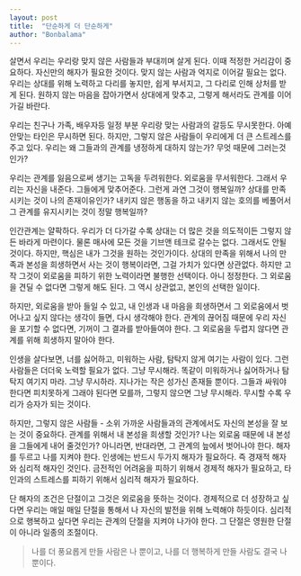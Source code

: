 ```yaml
---
layout: post
title:  "단순하게 더 단순하게"
author: "Bonbalama"
---
```


 살면서 우리는 우리랑 맞지 않은 사람들과 부대끼며 살게 된다. 이때 적정한 거리감이 중요하다. 자신만의 해자가 필요한 것이다. 맞지 않는 사람과 억지로 이어갈 필요는 없다. 우리는 상대를 위해 노력하고 다리를 놓지만, 쉽게 부서지고, 그 다리로 인해 상처를 받게 된다. 원하지 않는 마음을 잡아가면서 상대에게 맞추고, 그렇게 해서라도 관계를 이어가길 바란다. 

우리는 친구나 가족, 배우자등 일정 부분 우리랑 맞는 사람과의 갈등도 무시못한다. 아예 안맞는 타인은 무시하면 된다. 하지만, 그렇지 않은 사람들이 우리에게 더 큰 스트레스를 주고 있다. 우리는 왜 그들과의 관계를 냉정하게 대하지 않는가? 무엇 때문에 그러는것인가? 

우리는 관계를 잃음으로써 생기는 고독을 두려워한다. 외로움을 무서워한다. 그래서 우리는 자신을 내준다. 그들에게 맞추어준다. 그런게 과연 그것이 행복일까? 상대를 만족시키는 것이 나의 존재이유인가? 내키지 않은 행동을 하고 내키지 않는 호의를 베풀어서 그 관계를 유지시키는 것이 정말 행복일까?

인간관계는 얄팍하다. 우리가 더 다가갈 수록 상대는 더 많은 것을 의도적이든 그렇지 않든 바라게 마련이다. 물론 매사에 모든 것을 기브앤 테크로 갈수는 없다. 그래서도 안될 것이다. 하지만, 핵심은 내가 그것을 원하는 것인가이다. 상대의 만족을 위해서 나의 만족과 본성을 희생하면서 사는 것이 행복이라면, 그걸 가치가 있다면 상관없다. 하지만 고작 그것이 외로움을 피하기 위한 노력이라면 불행한 선택이다. 아니 정정한다. 그 외로움을 견딜 수 없다면 그렇게 해도 된다. 그 역시 상관없고, 본인의 선택한 일이다.

하지만, 외로움을 받아 들일 수 있고, 내 인생과 내 마음을 희생하면서 그 외로움에서 벗어나고 싶지 않다는 생각이 들면, 다시 생각해야 한다. 관계의 끊어짐 때문에 우리 자신을 포기할 수 없다면, 기꺼이 그 결과를 받아들여야 한다. 그 외로움을 두렵지 않다면 관계를 위해 희생하지 말아야 한다. 

인생을 살다보면, 너를 싫어하고, 미워하는 사람, 탐탁지 않게 여기는 사람이 있다. 그런 사람들은 더더욱 노력할 필요가 없다. 그냥 무시해라. 똑같이 미워하거나 싫어하거나 탐탁지 여기지 마라. 그냥 무시하라. 지나가는 작은 성가신 존재들 뿐이다. 그들과 싸워야 한다면 피치못하게 그래야 된다면 모를까, 그렇지 않으면 그냥 무시해라. 무시할 수록 우리가 승자가 되는 것이다. 

하지만, 그렇지 않은 사람들 - 소위 가까운 사람들과의 관계에서도 자신의 본성을 잘 보는 것이 중요하다. 관계를 위해서 내 본성을 희생할 것인가? 나는 외로움 때문에 내 본성을 그들에게 내어 줄것인가? 아니라면, 반대라면, 그 관계의 늪에서 벗어나야 한다. 해자를 두르고 나를 지켜야 한다. 인생에는 반드시 두가지 해자가 필요하다. 즉 경재적 해자와 심리적 해자인 것인다. 금전적인 어려움을 피하기 위해서 경제적 해자가 필요하고, 타인과의 스트레스를 피하기 위해서 심리적 해자가 필요하다. 

단 해자의 조건은 단절이고 그것은 외로움을 뜻하는 것이다. 경제적으로 더 성장하고 싶다면 우리는 매일 매일 단절을 통해서 나 자신의 발전을 위해 노력해야 하듯이다. 심리적으로 행복하고 싶다면 우리는 관계의 단절을 지켜야 나가야 한다. 그 단절은 영원한 단절이 아니라 일종의 조절이다. 

>  나를 더 풍요롭게 만들 사람은 나 뿐이고, 나를 더 행복하게 만들 사람도 결국 나 뿐이다.